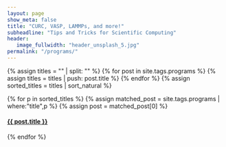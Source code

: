 ```yaml
---
layout: page
show_meta: false
title: "CURC, VASP, LAMMPs, and more!"
subheadline: "Tips and Tricks for Scientific Computing"
header:
   image_fullwidth: "header_unsplash_5.jpg"
permalink: "/programs/"
---
```


{% assign titles = "" | split: "" %}
{% for post in site.tags.programs %}
    {% assign titles = titles | push: post.title %}
{% endfor %}
{% assign sorted_titles = titles | sort_natural %}

<div>
    {% for p in sorted_titles %}
    {% assign matched_post = site.tags.programs | where:"title",p %}
    {% assign post = matched_post[0] %}
    <h4><a href="{{ site.url }}{{ site.baseurl }}{{ post.url }}">{{ post.title }}</a></h4>
    {% endfor %}
</div>